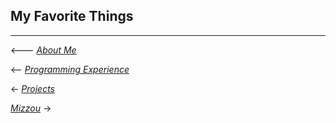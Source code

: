 ## My Favorite Things


---
<--- [*About Me*](README.md)

<-- [*Programming Experience*](exp.md)

<- [*Projects*](project.md)

[*Mizzou*](mizzou.md) ->